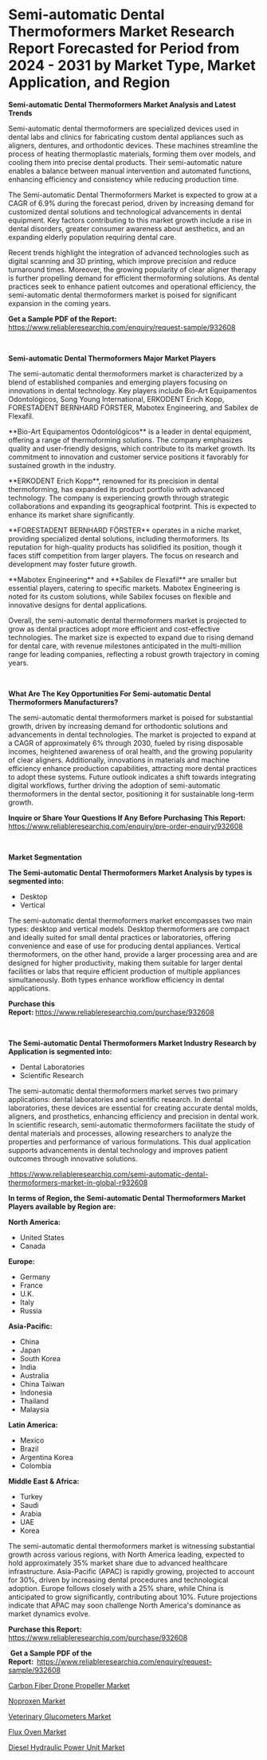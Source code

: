 <p><h1>Semi-automatic Dental Thermoformers Market Research Report Forecasted for Period from 2024 -  2031 by Market Type, Market Application, and Region</h1></p><p><strong>Semi-automatic Dental Thermoformers Market Analysis and Latest Trends</strong></p>
<p><p>Semi-automatic dental thermoformers are specialized devices used in dental labs and clinics for fabricating custom dental appliances such as aligners, dentures, and orthodontic devices. These machines streamline the process of heating thermoplastic materials, forming them over models, and cooling them into precise dental products. Their semi-automatic nature enables a balance between manual intervention and automated functions, enhancing efficiency and consistency while reducing production time.</p><p>The Semi-automatic Dental Thermoformers Market is expected to grow at a CAGR of 6.9% during the forecast period, driven by increasing demand for customized dental solutions and technological advancements in dental equipment. Key factors contributing to this market growth include a rise in dental disorders, greater consumer awareness about aesthetics, and an expanding elderly population requiring dental care. </p><p>Recent trends highlight the integration of advanced technologies such as digital scanning and 3D printing, which improve precision and reduce turnaround times. Moreover, the growing popularity of clear aligner therapy is further propelling demand for efficient thermoforming solutions. As dental practices seek to enhance patient outcomes and operational efficiency, the semi-automatic dental thermoformers market is poised for significant expansion in the coming years.</p></p>
<p><strong>Get a Sample PDF of the Report:&nbsp;</strong> <a href="https://www.reliableresearchiq.com/enquiry/request-sample/932608?utm_campaign=1102&utm_medium=2&utm_source=Github&utm_content=ia&utm_term=03122024&utm_id=semi-automatic-dental-thermoformers">https://www.reliableresearchiq.com/enquiry/request-sample/932608</a></p>
<p>&nbsp;</p>
<p><strong>Semi-automatic Dental Thermoformers Major Market Players</strong></p>
<p><p>The semi-automatic dental thermoformers market is characterized by a blend of established companies and emerging players focusing on innovations in dental technology. Key players include Bio-Art Equipamentos Odontológicos, Song Young International, ERKODENT Erich Kopp, FORESTADENT BERNHARD FÖRSTER, Mabotex Engineering, and Sabilex de Flexafil.</p><p>**Bio-Art Equipamentos Odontológicos** is a leader in dental equipment, offering a range of thermoforming solutions. The company emphasizes quality and user-friendly designs, which contribute to its market growth. Its commitment to innovation and customer service positions it favorably for sustained growth in the industry.</p><p>**ERKODENT Erich Kopp**, renowned for its precision in dental thermoforming, has expanded its product portfolio with advanced technology. The company is experiencing growth through strategic collaborations and expanding its geographical footprint. This is expected to enhance its market share significantly.</p><p>**FORESTADENT BERNHARD FÖRSTER** operates in a niche market, providing specialized dental solutions, including thermoformers. Its reputation for high-quality products has solidified its position, though it faces stiff competition from larger players. The focus on research and development may foster future growth.</p><p>**Mabotex Engineering** and **Sabilex de Flexafil** are smaller but essential players, catering to specific markets. Mabotex Engineering is noted for its custom solutions, while Sabilex focuses on flexible and innovative designs for dental applications.</p><p>Overall, the semi-automatic dental thermoformers market is projected to grow as dental practices adopt more efficient and cost-effective technologies. The market size is expected to expand due to rising demand for dental care, with revenue milestones anticipated in the multi-million range for leading companies, reflecting a robust growth trajectory in coming years.</p></p>
<p>&nbsp;</p>
<p><strong>What Are The Key Opportunities For Semi-automatic Dental Thermoformers Manufacturers?</strong></p>
<p><p>The semi-automatic dental thermoformers market is poised for substantial growth, driven by increasing demand for orthodontic solutions and advancements in dental technologies. The market is projected to expand at a CAGR of approximately 6% through 2030, fueled by rising disposable incomes, heightened awareness of oral health, and the growing popularity of clear aligners. Additionally, innovations in materials and machine efficiency enhance production capabilities, attracting more dental practices to adopt these systems. Future outlook indicates a shift towards integrating digital workflows, further driving the adoption of semi-automatic thermoformers in the dental sector, positioning it for sustainable long-term growth.</p></p>
<p><strong>Inquire or Share Your Questions If Any Before Purchasing This Report:</strong> <a href="https://www.reliableresearchiq.com/enquiry/pre-order-enquiry/932608?utm_campaign=1102&utm_medium=2&utm_source=Github&utm_content=ia&utm_term=03122024&utm_id=semi-automatic-dental-thermoformers">https://www.reliableresearchiq.com/enquiry/pre-order-enquiry/932608</a></p>
<p>&nbsp;</p>
<p><strong>Market Segmentation</strong></p>
<p><strong>The Semi-automatic Dental Thermoformers Market Analysis by types is segmented into:</strong></p>
<p><ul><li>Desktop</li><li>Vertical</li></ul></p>
<p><p>The semi-automatic dental thermoformers market encompasses two main types: desktop and vertical models. Desktop thermoformers are compact and ideally suited for small dental practices or laboratories, offering convenience and ease of use for producing dental appliances. Vertical thermoformers, on the other hand, provide a larger processing area and are designed for higher productivity, making them suitable for larger dental facilities or labs that require efficient production of multiple appliances simultaneously. Both types enhance workflow efficiency in dental applications.</p></p>
<p><strong>Purchase this Report:&nbsp;</strong><a href="https://www.reliableresearchiq.com/purchase/932608?utm_campaign=1102&utm_medium=2&utm_source=Github&utm_content=ia&utm_term=03122024&utm_id=semi-automatic-dental-thermoformers">https://www.reliableresearchiq.com/purchase/932608</a></p>
<p>&nbsp;</p>
<p><strong>The Semi-automatic Dental Thermoformers Market Industry Research by Application is segmented into:</strong></p>
<p><ul><li>Dental Laboratories</li><li>Scientific Research</li></ul></p>
<p><p>The semi-automatic dental thermoformers market serves two primary applications: dental laboratories and scientific research. In dental laboratories, these devices are essential for creating accurate dental molds, aligners, and prosthetics, enhancing efficiency and precision in dental work. In scientific research, semi-automatic thermoformers facilitate the study of dental materials and processes, allowing researchers to analyze the properties and performance of various formulations. This dual application supports advancements in dental technology and improves patient outcomes through innovative solutions.</p></p>
<p><a href="https://www.reliableresearchiq.com/semi-automatic-dental-thermoformers-market-in-global-r932608?utm_campaign=1102&utm_medium=2&utm_source=Github&utm_content=ia&utm_term=03122024&utm_id=semi-automatic-dental-thermoformers">&nbsp;https://www.reliableresearchiq.com/semi-automatic-dental-thermoformers-market-in-global-r932608</a></p>
<p><strong>In terms of Region, the Semi-automatic Dental Thermoformers Market Players available by Region are:</strong></p>
<p>
    <p> <strong> North America: </strong>
        <ul>
            <li>United States</li>
            <li>Canada</li>
        </ul>
        </p> 
    <p> <strong> Europe: </strong>
        <ul>
            <li>Germany</li>
            <li>France</li>
            <li>U.K.</li>
            <li>Italy</li>
            <li>Russia</li>
        </ul>
        </p> 
    <p> <strong> Asia-Pacific: </strong>
        <ul>
            <li>China</li>
            <li>Japan</li>
            <li>South Korea</li>
            <li>India</li>
            <li>Australia</li>
            <li>China Taiwan</li>
            <li>Indonesia</li>
            <li>Thailand</li>
            <li>Malaysia</li>
        </ul>
        </p> 
    <p> <strong> Latin America: </strong>
        <ul>
            <li>Mexico</li>
            <li>Brazil</li>
            <li>Argentina Korea</li>
            <li>Colombia</li>
        </ul>
        </p> 
    <p> <strong> Middle East & Africa: </strong>
        <ul>
            <li>Turkey</li>
            <li>Saudi</li>
            <li>Arabia</li>
            <li>UAE</li>
            <li>Korea</li>
        </ul>
    </p>
    </p>
<p><p>The semi-automatic dental thermoformers market is witnessing substantial growth across various regions, with North America leading, expected to hold approximately 35% market share due to advanced healthcare infrastructure. Asia-Pacific (APAC) is rapidly growing, projected to account for 30%, driven by increasing dental procedures and technological adoption. Europe follows closely with a 25% share, while China is anticipated to grow significantly, contributing about 10%. Future projections indicate that APAC may soon challenge North America's dominance as market dynamics evolve.</p></p>
<p><strong>Purchase this Report: </strong><a href="https://www.reliableresearchiq.com/purchase/932608?utm_campaign=1102&utm_medium=2&utm_source=Github&utm_content=ia&utm_term=03122024&utm_id=semi-automatic-dental-thermoformers">https://www.reliableresearchiq.com/purchase/932608</a></p>
<p>&nbsp;<strong>Get a Sample PDF of the Report:&nbsp;&nbsp;</strong><a href="https://www.reliableresearchiq.com/enquiry/request-sample/932608?utm_campaign=1102&utm_medium=2&utm_source=Github&utm_content=ia&utm_term=03122024&utm_id=semi-automatic-dental-thermoformers">https://www.reliableresearchiq.com/enquiry/request-sample/932608</a></p>
<p><strong></strong></p>
<p><p><a href="https://www.linkedin.com/pulse/carbon-fiber-drone-propeller-market-projected-significant-vflwf?utm_campaign=1102&utm_medium=2&utm_source=Github&utm_content=ia&utm_term=03122024&utm_id=semi-automatic-dental-thermoformers">Carbon Fiber Drone Propeller Market</a></p><p><a href="https://issuu.com/reportprime-2/docs/noproxen-market-size-2030.pptx?utm_campaign=1102&utm_medium=2&utm_source=Github&utm_content=ia&utm_term=03122024&utm_id=semi-automatic-dental-thermoformers">Noproxen Market</a></p><p><a href="https://issuu.com/reportprime-2/docs/veterinary-glucometers-market-size-2030.pptx?utm_campaign=1102&utm_medium=2&utm_source=Github&utm_content=ia&utm_term=03122024&utm_id=semi-automatic-dental-thermoformers">Veterinary Glucometers Market</a></p><p><a href="https://www.linkedin.com/pulse/flux-oven-market-size-growing-54-growth-rate-from-2024-5tsif?utm_campaign=1102&utm_medium=2&utm_source=Github&utm_content=ia&utm_term=03122024&utm_id=semi-automatic-dental-thermoformers">Flux Oven Market</a></p><p><a href="https://www.linkedin.com/pulse/diesel-hydraulic-power-unit-market-size-continuously-growing-ggahf?utm_campaign=1102&utm_medium=2&utm_source=Github&utm_content=ia&utm_term=03122024&utm_id=semi-automatic-dental-thermoformers">Diesel Hydraulic Power Unit Market</a></p></p>